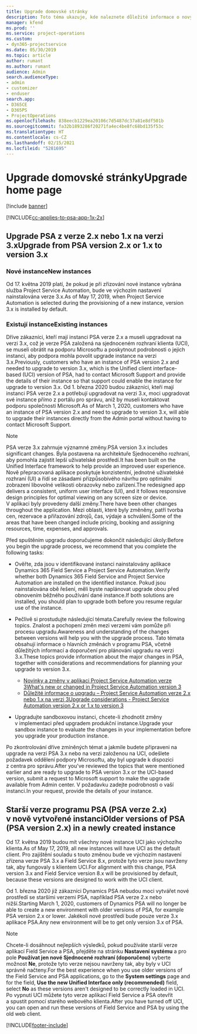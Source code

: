 ```yaml
---
title: Upgrade domovské stránky
description: Toto téma ukazuje, kde naleznete důležité informace o nových a změněných funkcích aplikace Dynamics 365 Project Service Automation a o procesu upgradu na nejnovější verzi.
manager: kfend
ms.prod: ''
ms.service: project-operations
ms.custom:
- dyn365-projectservice
ms.date: 05/30/2019
ms.topic: article
author: rumant
ms.author: rumant
audience: Admin
search.audienceType:
- admin
- customizer
- enduser
search.app:
- D365CE
- D365PS
- ProjectOperations
ms.openlocfilehash: 838eecb1229ea20106c7d5487dc37a81e8df501b
ms.sourcegitcommit: fa32b1893286f20271fa4ec4be8fc68bd135f53c
ms.translationtype: HT
ms.contentlocale: cs-CZ
ms.lasthandoff: 02/15/2021
ms.locfileid: "5281695"
---
```

# <a name="upgrade-home-page"></a><span data-ttu-id="ace42-103">Upgrade domovské stránky</span><span class="sxs-lookup"><span data-stu-id="ace42-103">Upgrade home page</span></span>

[!include [banner](../includes/psa-now-project-operations.md)]

[!INCLUDE[cc-applies-to-psa-app-1x-2x](../includes/cc-applies-to-psa-app-1x-2x.md)]

## <a name="upgrade-from-psa-version-2x-or-1x-to-version-3x"></a><span data-ttu-id="ace42-104">Upgrade PSA z verze 2.x nebo 1.x na verzi 3.x</span><span class="sxs-lookup"><span data-stu-id="ace42-104">Upgrade from PSA version 2.x or 1.x to version 3.x</span></span>

### <a name="new-instances"></a><span data-ttu-id="ace42-105">Nové instance</span><span class="sxs-lookup"><span data-stu-id="ace42-105">New instances</span></span>

<span data-ttu-id="ace42-106">Od 17. května 2019 platí, že pokud je při zřizování nové instance vybrána služba Project Service Automation, bude ve výchozím nastavení nainstalována verze 3.x.</span><span class="sxs-lookup"><span data-stu-id="ace42-106">As of May 17, 2019, when Project Service Automation is selected during the provisioning of a new instance, version 3.x is installed by default.</span></span>

### <a name="existing-instances"></a><span data-ttu-id="ace42-107">Existují instance</span><span class="sxs-lookup"><span data-stu-id="ace42-107">Existing instances</span></span>

<span data-ttu-id="ace42-108">Dříve zákazníci, kteří mají instanci PSA verze 2.x a museli upgradovat na verzi 3.x, což je verze PSA založená na sjednoceném rozhraní klienta (UCI), se museli obrátit na podporu Microsoftu a poskytnout podrobnosti o jejich instanci, aby podpora mohla povolit upgrade instance na verzi 3.x.</span><span class="sxs-lookup"><span data-stu-id="ace42-108">Previously, customers who have an instance of PSA version 2.x and needed to upgrade to version 3.x, which is the Unified client interface-based (UCI) version of PSA, had to contact Microsoft Support and provide the details of their instance so that support could enable the instance for upgrade to version 3.x.</span></span> <span data-ttu-id="ace42-109">Od 1. března 2020 budou zákazníci, kteří mají instanci PSA verze 2.x a potřebují upgradovat na verzi 3.x, moci upgradovat své instance přímo z portálu pro správu, aniž by museli kontaktovat podporu společnosti Microsoft.</span><span class="sxs-lookup"><span data-stu-id="ace42-109">As of March 1, 2020, customers who have an instance of PSA version 2.x and need to upgrade to version 3.x, will able to upgrade their instances directly from the Admin portal without having to contact Microsoft Support.</span></span>  

> [!NOTE]
> <span data-ttu-id="ace42-110">PSA verze 3.x zahrnuje významné změny.</span><span class="sxs-lookup"><span data-stu-id="ace42-110">PSA version 3.x includes significant changes.</span></span> <span data-ttu-id="ace42-111">Byla postavena na architektuře Sjednoceného rozhraní, aby pomohla zajistit lepší uživatelské prostředí.</span><span class="sxs-lookup"><span data-stu-id="ace42-111">It has been built on the Unified Interface framework to help provide an improved user experience.</span></span> <span data-ttu-id="ace42-112">Nově přepracovaná aplikace poskytuje konzistentní, jednotné uživatelské rozhraní (UI) a řídí se zásadami přizpůsobivého návrhu pro optimální zobrazení libovolné velikosti obrazovky nebo zařízení.</span><span class="sxs-lookup"><span data-stu-id="ace42-112">The redesigned app delivers a consistent, uniform user interface (UI), and it follows responsive design principles for optimal viewing on any screen size or device.</span></span> <span data-ttu-id="ace42-113">V aplikaci byly provedeny další změny.</span><span class="sxs-lookup"><span data-stu-id="ace42-113">There have been other changes throughout the application.</span></span> <span data-ttu-id="ace42-114">Mezi oblasti, které byly změněny, patří tvorba cen, rezervace a přiřazování zdrojů, čas, výdaje a schválení.</span><span class="sxs-lookup"><span data-stu-id="ace42-114">Some of the areas that have been changed include pricing, booking and assigning resources, time, expenses, and approvals.</span></span>

<span data-ttu-id="ace42-115">Před spuštěním upgradu doporučujeme dokončit následující úkoly:</span><span class="sxs-lookup"><span data-stu-id="ace42-115">Before you begin the upgrade process, we recommend that you complete the following tasks:</span></span>

- <span data-ttu-id="ace42-116">Ověřte, zda jsou v identifikované instanci nainstalovány aplikace Dynamics 365 Field Service a Project Service Automation.</span><span class="sxs-lookup"><span data-stu-id="ace42-116">Verify whether both Dynamics 365 Field Service and Project Service Automation are installed on the identified instance.</span></span> <span data-ttu-id="ace42-117">Pokud jsou nainstalována obě řešení, měli byste naplánovat upgrade obou před obnovením běžného používání dané instance.</span><span class="sxs-lookup"><span data-stu-id="ace42-117">If both solutions are installed, you should plan to upgrade both before you resume regular use of the instance.</span></span>
- <span data-ttu-id="ace42-118">Pečlivě si prostudujte následující témata.</span><span class="sxs-lookup"><span data-stu-id="ace42-118">Carefully review the following topics.</span></span> <span data-ttu-id="ace42-119">Znalost a pochopení změn mezi verzemi vám pomůže při procesu upgradu.</span><span class="sxs-lookup"><span data-stu-id="ace42-119">Awareness and understanding of the changes between versions will help you with the upgrade process.</span></span> <span data-ttu-id="ace42-120">Tato témata obsahují informace o hlavních změnách v programu PSA, včetně důležitých informací a doporučení pro plánování upgradu na verzi 3.x.</span><span class="sxs-lookup"><span data-stu-id="ace42-120">These topics provide information about the major changes in PSA, together with considerations and recommendations for planning your upgrade to version 3.x.</span></span>

    - [<span data-ttu-id="ace42-121">Novinky a změny v aplikaci Project Service Automation verze 3</span><span class="sxs-lookup"><span data-stu-id="ace42-121">What's new or changed in Project Service Automation version 3</span></span>](whats-new-changed-v3.md)
    - [<span data-ttu-id="ace42-122">Důležité informace o upgradu – Project Service Automation verze 2.x nebo 1.x na verzi 3</span><span class="sxs-lookup"><span data-stu-id="ace42-122">Upgrade considerations - Project Service Automation version 2.x or 1.x to version 3</span></span>](upgrade-v3.md)

- <span data-ttu-id="ace42-123">Upgradujte sandboxovou instanci, chcete-li zhodnotit změny v implementaci před upgradem produkční instance.</span><span class="sxs-lookup"><span data-stu-id="ace42-123">Upgrade your sandbox instance to evaluate the changes in your implementation before you upgrade your production instance.</span></span>

<span data-ttu-id="ace42-124">Po zkontrolování dříve zmíněných témat a jakmile budete připraveni na upgrade na verzi PSA 3.x nebo na verzi založenou na UCI, odešlete požadavek oddělení podpory Microsoftu, aby byl upgrade k dispozici z centra pro správu.</span><span class="sxs-lookup"><span data-stu-id="ace42-124">After you've reviewed the topics that were mentioned earlier and are ready to upgrade to PSA version 3.x or the UCI-based version, submit a request to Microsoft support to make the upgrade available from Admin center.</span></span> <span data-ttu-id="ace42-125">V požadavku zadejte podrobnosti o vaší instanci.</span><span class="sxs-lookup"><span data-stu-id="ace42-125">In your request, provide the details of your instance.</span></span>

## <a name="older-versions-of-psa-psa-version-2x-in-a-newly-created-instance"></a><span data-ttu-id="ace42-126">Starší verze programu PSA (PSA verze 2.x) v nově vytvořené instanci</span><span class="sxs-lookup"><span data-stu-id="ace42-126">Older versions of PSA (PSA version 2.x) in a newly created instance</span></span>

<span data-ttu-id="ace42-127">Od 17. května 2019 budou mít všechny nové instance UCI jako výchozího klienta.</span><span class="sxs-lookup"><span data-stu-id="ace42-127">As of May 17, 2019, all new instances will have UCI as the default client.</span></span> <span data-ttu-id="ace42-128">Pro zajištění souladu s touto změnou bude ve výchozím nastavení zřízena verze PSA 3.x a Field Service 8.x, protože tyto verze jsou navrženy tak, aby fungovaly s klientem UCI.</span><span class="sxs-lookup"><span data-stu-id="ace42-128">For alignment with this change, PSA version 3.x and Field Service version 8.x will be provisioned by default, because these versions are designed to work with the UCI client.</span></span>

<span data-ttu-id="ace42-129">Od 1. března 2020 již zákazníci Dynamics PSA nebudou moci vytvářet nové prostředí se staršími verzemi PSA, například PSA verze 2.x nebo nižší.</span><span class="sxs-lookup"><span data-stu-id="ace42-129">Starting March 1, 2020, customers of Dynamics PSA will no longer be able to create a new environment with older versions of PSA, for example PSA version 2.x or lower.</span></span> <span data-ttu-id="ace42-130">Jakékoli nové prostředí bude pouze verze 3.x aplikace PSA.</span><span class="sxs-lookup"><span data-stu-id="ace42-130">Any new environment will be to get only version 3.x of PSA.</span></span>

> [!NOTE]
> <span data-ttu-id="ace42-131">Chcete-li dosáhnout nejlepších výsledků, pokud používáte starší verze aplikací Field Service a PSA, přejděte na stránku **Nastavení systému** a pro pole **Používat jen nové Sjednocené rozhraní (doporučeno)** vyberte možnost **Ne**, protože tyto verze nejsou navrženy tak, aby byly v UCI správně načteny.</span><span class="sxs-lookup"><span data-stu-id="ace42-131">For the best experience when you use older versions of the Field Service and PSA applications, go to the **System settings** page and for the field, **Use the new Unified Interface only (recommended)** field, select **No** as these versions aren't designed to be correctly loaded in UCI.</span></span> <span data-ttu-id="ace42-132">Po vypnutí UCI můžete tyto verze aplikací Field Service a PSA otevřít a spustit pomocí starého webového klienta.</span><span class="sxs-lookup"><span data-stu-id="ace42-132">After you have turned off UCI, you can open and run these versions of Field Service and PSA by using the old web client.</span></span> 


[!INCLUDE[footer-include](../includes/footer-banner.md)]